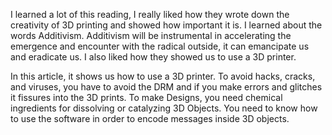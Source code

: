 I learned a lot of this reading, 
I really liked how they wrote down the creativity of 3D printing and showed how important it is. I learned about the words 
Additivism. Additivism will be instrumental in accelerating the emergence and encounter with the radical outside, it can 
emancipate us and eradicate us. I also liked how they showed us to use a 3D printer.

In this article, it shows us how to use a 3D printer. To avoid hacks, cracks, and viruses, you have to avoid the DRM and if 
you make errors and glitches it fissures into the 3D prints. To make Designs, you need chemical ingredients for dissolving or 
catalyzing 3D Objects. You need to know how to use the software in order to encode messages inside 3D objects.
